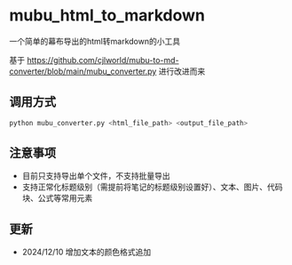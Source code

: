 # mubu_html_to_markdown

一个简单的幕布导出的html转markdown的小工具

基于 <https://github.com/cjlworld/mubu-to-md-converter/blob/main/mubu_converter.py> 进行改进而来

## 调用方式

```sh
python mubu_converter.py <html_file_path> <output_file_path>
```

## 注意事项

- 目前只支持导出单个文件，不支持批量导出
- 支持正常化标题级别（需提前将笔记的标题级别设置好）、文本、图片、代码块、公式等常用元素
  
## 更新

- 2024/12/10 增加文本的颜色格式追加
